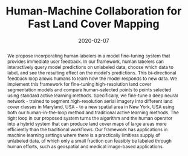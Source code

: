 ---
title: "Human-Machine Collaboration for Fast Land Cover Mapping"
authors:
- Caleb Robinson
- Anthony Ortiz
- Kolya Malkin
- Blake Elias
- Andi Peng
- Dan Morris
- Bistra Dilkina
- Nebojsa Jojic
date: "2020-02-07"
doi: ""

# Schedule page publish date (NOT publication's date).
#publishDate: "2017-01-01T00:00:00Z"

# Publication type.
# Legend: 0 = Uncategorized; 1 = Conference paper; 2 = Journal article;
# 3 = Preprint / Working Paper; 4 = Report; 5 = Book; 6 = Book section;
# 7 = Thesis; 8 = Patent
publication_types: ["1"]

# Publication name and optional abbreviated publication name.
publication: In *Proceedings of the 34th Conference on Artificial Intelligence* (AAAI 2020)
publication_short: In *AAAI 2020*

abstract: We propose incorporating human labelers in a model fine-tuning system that provides immediate user feedback. In our framework, human labelers can interactively query model predictions on unlabeled data, choose which data to label, and see the resulting effect on the model’s predictions. This bi-directional feedback loop allows humans to learn how the model responds to new data. We implement this framework for fine-tuning high-resolution land cover segmentation models and compare human-selected points to points selected using standard active learning methods. Specifically, we fine-tune a deep neural network - trained to segment high-resolution aerial imagery into different land cover classes in Maryland, USA - to a new spatial area in New York, USA using both our human-in-the-loop method and traditional active learning methods. The tight loop in our proposed system turns the algorithm and the human operator into a hybrid system that can produce land cover maps of large areas more efficiently than the traditional workflows. Our framework has applications in machine learning settings where there is a practically limitless supply of unlabeled data, of which only a small fraction can feasibly be labeled through human efforts, such as geospatial and medical image-based applications.

# Summary. An optional shortened abstract.
summary: To appear at AAAI 2020

tags:
#- Source Themes
featured: false

links:
url_pdf: paper.pdf

# Featured image
# To use, add an image named `featured.jpg/png` to your page's folder. 
image:
# caption: 'Image credit: [**Unsplash**](https://unsplash.com/photos/pLCdAaMFLTE)'
  focal_point: ""
  preview_only: false

# Associated Projects (optional).
#   Associate this publication with one or more of your projects.
#   Simply enter your project's folder or file name without extension.
#   E.g. `internal-project` references `content/project/internal-project/index.md`.
#   Otherwise, set `projects: []`.
projects:
- []

# Slides (optional).
#   Associate this publication with Markdown slides.
#   Simply enter your slide deck's filename without extension.
#   E.g. `slides: "example"` references `content/slides/example/index.md`.
#   Otherwise, set `slides: ""`.
slides: ""
---